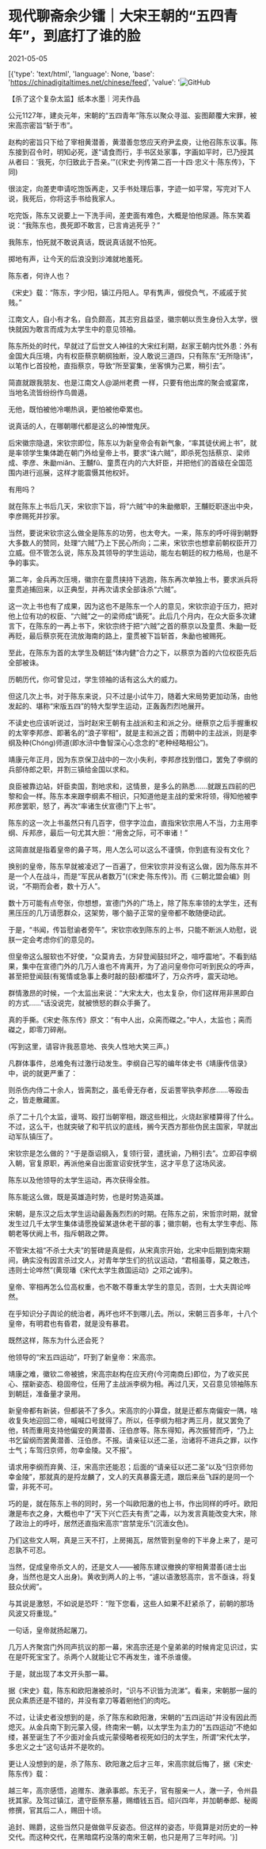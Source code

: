 # 现代聊斋余少镭｜大宋王朝的“五四青年”，到底打了谁的脸

2021-05-05

[{'type': 'text/html', 'language': None, 'base': 'https://chinadigitaltimes.net/chinese/feed', 'value': '![GitHub](https://chinadigitaltimes.net/chinese/files/2021/05/image-1620187788787.png)  

 【杀了这个复杂太监】纸本水墨｜河夫作品 



公元1127年，建炎元年，宋朝的“五四青年”陈东以聚众寻滋、妄图颠覆大宋罪，被宋高宗密旨“斩于市”。

赵构的密旨只下给了宰相黄潜善，黄潜善忽悠应天府尹孟庾，让他召陈东议事。陈东接到召令时，明知必死，遂“请食而行，手书区处家事，字画如平时，已乃授其从者曰：‘我死，尔归致此于吾亲。’”(《宋史·列传第二百一十四·忠义十·陈东传》，下同)

很淡定，向差吏申请吃饱饭再走，又手书处理后事，字迹一如平常，写完对下人说，我死后，你将这手书给我家人。

吃完饭，陈东又说要上一下洗手间，差吏面有难色，大概是怕他尿遁。陈东笑着说：“我陈东也，畏死即不敢言，已言肯逃死乎？”

我陈东，怕死就不敢说真话，既说真话就不怕死。

掷地有声，让今天的后浪没到沙滩就地羞死。

陈东者，何许人也？

《宋史》载：“陈东，字少阳，镇江丹阳人。早有隽声，俶傥负气，不戚戚于贫贱。”

江南文人，自小有才名，自负颇高，其志穷且益坚，徽宗朝以贡生身份入太学，很快就因为敢言而成为太学生中的意见领袖。

陈东所处的时代，早就过了后世文人神往的大宋红利期，赵家王朝内忧外患：外有金国大兵压境，内有权臣蔡京朝纲独断，没人敢说三道四，只有陈东“无所隐讳”，以笔作匕首投枪，直指蔡京，导致“所至宴集，坐客惧为己累，稍引去”。

简直就跟我朋友、也是江南文人@湖州老费 一样，只要有他出席的聚会或宴席，当地名流皆纷纷作鸟兽遁。

无他，既怕被他冷嘲热讽，更怕被他牵累也。

说真话的人，在哪朝哪代都是这么的神憎鬼厌。

后宋徽宗隐退，宋钦宗即位，陈东以为新皇帝会有新气象，“率其徒伏阙上书”，就是率领学生集体跪在朝门外给皇帝上书，要求“诛六贼”，即杀死包括蔡京、梁师成、李彦、朱勔miǎn、王黼fǔ、童贯在内的六大奸臣，并把他们的首级在全国范围内进行巡展，这样才能震慑其他权奸。

有用吗？

就在陈东上书后几天，宋钦宗下旨，将“六贼”中的朱勔撤职，王黼贬职逐出中央，李彦赐死并抄家。

当然，要说宋钦宗这么做全是陈东的功劳，也太夸大。一来，陈东的呼吁得到朝野大多数人的赞同，处理“六贼”乃上下民心所向；二来，宋钦宗也想拿前朝权臣开刀立威。但不管怎么说，陈东及其领导的学生运动，能左右朝廷的权力格局，也是不争的事实。

第二年，金兵再次压境，徽宗在童贯挟持下逃跑，陈东再次单独上书，要求派兵将童贯追捕回来，以正典型，并再次请求全部诛杀“六贼”。

这一次上书也有了成果，因为这也不是陈东一个人的意见，宋钦宗迫于压力，把对他上位有功的权臣、“六贼”之一的梁师成“谪死”。此后几个月内，在众大臣多次建言下，在陈东的一再上书下，宋钦宗终于把“六贼”之首的蔡京以及童贯、朱勔一贬再贬，最后蔡京死在流放海南的路上，童贯被下旨斩首，朱勔也被赐死。

至此，在陈东为首的太学生及朝廷“体内健”合力之下，以蔡京为首的六位权臣先后全部被诛。

历朝历代，你可曾见过，学生领袖的话有这么大的威力。

但这几次上书，对于陈东来说，只不过是小试牛刀，随着大宋局势更加动荡，由他发起的、堪称“宋版五四”的特大型学生运动，正轰轰烈烈地展开。

不读史也应该听说过，当时赵宋王朝有主战派和主和派之分。继蔡京之后手握重权的太宰李邦彦、即著名的“浪子宰相”，就是主和派之首；而朝中的主战派，则是李纲及种(Chóng)师道(即水浒中鲁智深心心念念的“老种经略相公”)。

靖康元年正月，因为东京保卫战中的一次小失利，李邦彦找到借口，罢免了李纲的兵部侍郎之职，并割三镇给金国以求和。

良臣被靠边站，奸臣卖国，割地求和，这情景，是多么的熟悉……就跟五四前的巴黎和会一样。陈东本来跟李纲素不相识，只知道他是主战的爱宋将领，得知他被李邦彦罢职，怒了，再次“率诸生伏宣德门下上书”。

陈东的这一次上书虽然只有几百字，但字字泣血，直指宋钦宗用人不当，力主用李纲、斥邦彦，最后一句尤其大胆：“用舍之际，可不审诸！”

这简直就是指着皇帝的鼻子骂，用人怎么可以这么不谨慎，你到底有没有文化？

换别的皇帝，陈东早就被凌迟了一百遍了，但宋钦宗并没有这么做，因为陈东并不是一个人在战斗，而是“军民从者数万”(《宋史·陈东传》)。而《三朝北盟会编》则说，“不期而会者，数十万人”。

数十万可能有点夸张，你想想，宣德门外的广场上，除了陈东率领的太学生，还有黑压压的几万请愿群众，这架势，哪个脑子正常的皇帝都不敢随便动武。

于是，“书闻，传旨慰谕者旁午”。宋钦宗收到陈东的上书，只能不断派人劝慰，说朕一定会考虑你们的意见的。

但皇帝这么服软也不好使，“众莫肯去，方舁登闻鼓挝坏之，喧呼震地”。不看到结果，集中在宣德门外的几万人谁也不肯离开，为了追问皇帝你可听到民众的呼声，甚至把登闻鼓(有冤情或急事上奏时敲的鼓)都擂坏了，万众齐呼，震天动地。

群情激昂的时候，一个太监出来说：“大宋太大，也太复杂，你们这样用非黑即白的方式……”话没说完，就被愤怒的群众手撕了。

真的手撕。《宋史·陈东传》原文：“有中人出，众脔而磔之。”中人，太监也；脔而磔之，即零刀碎剐。

(写到这里，请容许我恶意地、丧失人性地大笑三声。)

凡群体事件，总难免有过激行动发生。李纲自己写的编年体史书《靖康传信录》中，说的就更严重了：

则杀伤内侍二十余人，皆脔割之，虽毛骨无存者，反诟詈宰执李邦彦……等殴击之，皆走散藏匿。

杀了二十几个太监，谩骂、殴打当朝宰相，跟这些相比，火烧赵家楼算得了什么。不过，这么干，也就突破了和平抗议的底线，搁今天西方那些伪民主国家，早就出动军队镇压了。

宋钦宗是怎么做的？“于是亟诏纲入，复领行营，遣抚谕，乃稍引去”。立即召李纲入朝，官复原职，再派他亲自出面宣诏安抚学生，这才平息了这场风波。

陈东以及他领导的太学生运动，再次获得全胜。

陈东能这么做，既是英雄造时势，也是时势造英雄。

宋朝，是东汉之后太学生运动最轰轰烈烈的时期。在陈东之前，宋哲宗时期，就曾发生过几千太学生集体请愿挽留某退休老干部的事；徽宗朝，也有太学生李彪、陈朝老等伏阙上书，指斥朝政之弊。

不管宋太祖“不杀士大夫”的誓碑是真是假，从宋真宗开始，北宋中后期到南宋期间，确实没有因言杀过文人，对青年学生们的抗议运动，“君相虽尊，莫之敢违，违则士论哗然”(黄现璠《宋代太学生救国运动》之邓之诚序)。

皇帝、宰相再怎么位高权重，也不敢不尊重太学生的意见，否则，士大夫舆论哗然。

在乎知识分子舆论的统治者，再坏也坏不到哪儿去。所以，宋朝三百多年，十八个皇帝，有明君也有昏君，就是没有暴君。

既然这样，陈东为什么还会死？

他领导的“宋五四运动”，吓到了新皇帝：宋高宗。

靖康之难，徽钦二帝被掳，宋高宗赵构在应天府(今河南商丘)即位，为了收买民心、摆新姿态、稳固帝位，任用了主战派李纲为相。再过几天，又召意见领袖陈东到朝廷，准备量才录用。

新皇帝都有新装，但都装不了多久。宋高宗的小算盘，就是迁都东南偏安一隅，啥收复失地迎回二帝，喊喊口号就得了。所以，任李纲为相才两三月，就又罢免了他，转而重用支持他偏安的黄潜善、汪伯彦等。陈东得知，再次振臂而呼，“乃上书乞留纲而罢黄潜善、汪伯彦。不报。请亲征以还二圣，治诸将不进兵之罪，以作士气；车驾归京师，勿幸金陵。又不报”。

请求用李纲而弃黄、汪，宋高宗还能忍；后面的“请亲征以还二圣”以及“归京师勿幸金陵”，那就真的是捋龙麟了，文人的天真暴露无遗，跟后来岳飞踩的是同一个雷，非死不可。

巧的是，就在陈东上书的同时，另一个叫欧阳澈的也上书，作出同样的呼吁。欧阳澈是布衣之身，大概也中了“天下兴亡匹夫有责”之毒，以为发言真能改变大宋，除了政治上的呼吁，居然还直指宋高宗“宫禁宠乐”(沉湎女色)。

乃们这些文人啊，真是三天不打，上房揭瓦，居然管到皇帝的下半身上来了，是可忍孰不可忍。

当然，促成皇帝杀文人的，还是文人——被陈东建议撤换的宰相黄潜善(进士出身，当然也是文人出身)。黄收到两人的上书，“遽以语激怒高宗，言不亟诛，将复鼓众伏阙”。

与其说是激怒，不如说是恐吓：“陛下您看，这些人如果不赶紧杀了，前朝的那场风波又将重现。”

一句话，皇帝就扬起屠刀。

几万人齐聚宫门外同声抗议的那一幕，宋高宗还是个皇弟弟的时候肯定见识过，实在是吓死宝宝了。杀两个人就能让它不再发生，谁不杀谁傻。

于是，就出现了本文开头那一幕。

据《宋史》载，陈东和欧阳澈被杀时，“识与不识皆为流涕”。看来，宋朝那一届的民众素质还是不错的，并没有拿刀等着剜他们的肉吃。

不过，让读史者没想到的是，杀了陈东和欧阳澈，宋朝的“五四运动”并没有因此而熄灭。从金兵南下到元蒙入侵，终南宋一朝，以太学生为主力的“五四运动”不绝如缕，甚至诞生了不少面对金兵或元蒙侵略者视死如归的太学生，所谓“宋代太学，多忠义之士”这句话并不是吹的。

更让人没想到的是，杀了陈东、欧阳澈之后才三年，宋高宗就后悔了，据《宋史·陈东传》载：

越三年，高宗感悟，追赠东、澈承事郎。东无子，官有服亲一人，澈一子，令州县抚其家。及驾过镇江，遣守臣祭东墓，赐缗钱五百。绍兴四年，并加朝奉郎、秘阁修撰，官其后二人，赐田十顷。

追封、赐爵，这些当然只是做做平反姿态。但这样的姿态，毕竟算是对历史的一种交代。而这种交代，在黑暗腐朽没落的南宋王朝，也只是用了三年时间。'}]